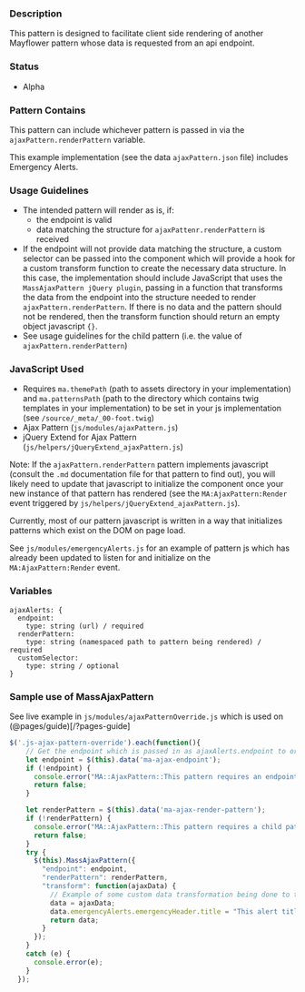 ### Description
This pattern is designed to facilitate client side rendering of another Mayflower pattern whose data is requested from an api endpoint.


### Status
* Alpha


### Pattern Contains
This pattern can include whichever pattern is passed in via the `ajaxPattern.renderPattern` variable.

This example implementation (see the data `ajaxPattern.json` file) includes Emergency Alerts.

### Usage Guidelines 
  * The intended pattern will render as is, if:
       - the endpoint is valid
       - data matching the structure for `ajaxPattenr.renderPattern` is received
  * If the endpoint will not provide data matching the structure, a custom selector can be passed into the component which will provide a hook for a custom transform function to create the necessary data structure. In this case, the implementation should include JavaScript that uses the `MassAjaxPattern jQuery plugin`, passing in a function that transforms the data from the endpoint into the structure needed to render `ajaxPattern.renderPattern`.  If there is no data and the pattern should not be rendered, then the transform function should return an empty object javascript `{}`.
  * See usage guidelines for the child pattern (i.e. the value of `ajaxPattern.renderPattern`)

### JavaScript Used
* Requires `ma.themePath` (path to assets directory in your implementation) and `ma.patternsPath` (path to the directory which contains twig templates in your implementation) to be set in your js implementation (see `/source/_meta/_00-foot.twig`)
* Ajax Pattern (`js/modules/ajaxPattern.js`)
* jQuery Extend for Ajax Pattern (`js/helpers/jQueryExtend_ajaxPattern.js`)

Note: If the `ajaxPattern.renderPattern` pattern implements javascript (consult the `.md` documentation file for that pattern to find out), you will likely need to update that javascript to initialize the component once your new instance of that pattern has rendered (see the `MA:AjaxPattern:Render` event triggered by `js/helpers/jQueryExtend_ajaxPattern.js`).

Currently, most of our pattern javascript is written in a way that initializes patterns which exist on the DOM on page load.

See `js/modules/emergencyAlerts.js` for an example of pattern js which has already been updated to listen for and initialize on the `MA:AjaxPattern:Render` event.

### Variables
~~~
ajaxAlerts: {
  endpoint: 
    type: string (url) / required
  renderPattern: 
    type: string (namespaced path to pattern being rendered) / required
  customSelector: 
    type: string / optional
}
~~~

### Sample use of MassAjaxPattern
See live example in `js/modules/ajaxPatternOverride.js` which is used on (@pages/guide)[/?pages-guide]
```javascript
$('.js-ajax-pattern-override').each(function(){
    // Get the endpoint which is passed in as ajaxAlerts.endpoint to organism data attribute.
    let endpoint = $(this).data('ma-ajax-endpoint');
    if (!endpoint) {
      console.error("MA::AjaxPattern::This pattern requires an endpoint to be passed in as an argument.");
      return false;
    }

    let renderPattern = $(this).data('ma-ajax-render-pattern');
    if (!renderPattern) {
      console.error("MA::AjaxPattern::This pattern requires a child pattern to be passed as an argument.");
      return false;
    }
    try {
      $(this).MassAjaxPattern({
        "endpoint": endpoint,
        "renderPattern": renderPattern,
        "transform": function(ajaxData) {
          // Example of some custom data transformation being done to the data according to implementation needs.  This will often include restructuring of data.
          data = ajaxData;
          data.emergencyAlerts.emergencyHeader.title = "This alert title was overridden by a custom transform function.";
          return data;
        }
      });
    }
    catch (e) {
      console.error(e);
    }
  });
```
